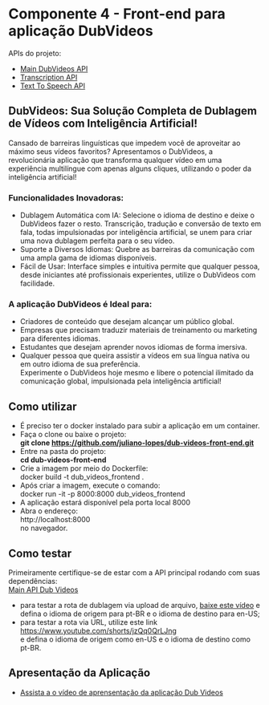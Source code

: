 # Componente 4 - Front-end para aplicação DubVideos
APIs do projeto:
* [Main DubVideos API](https://github.com/juliano-lopes/main-dub-videos-api)
* [Transcription API](https://github.com/juliano-lopes/transcription-api)
* [Text To Speech API](https://github.com/juliano-lopes/text-to-speech-api)

## DubVideos: Sua Solução Completa de Dublagem de Vídeos com Inteligência Artificial!  
Cansado de barreiras linguísticas que impedem você de aproveitar ao máximo seus vídeos favoritos? Apresentamos o DubVideos, a revolucionária aplicação que transforma qualquer vídeo em uma experiência multilíngue com apenas alguns cliques, utilizando o poder da inteligência artificial!
### Funcionalidades Inovadoras:  
* Dublagem Automática com IA: Selecione o idioma de destino e deixe o DubVideos fazer o resto. Transcrição, tradução e conversão de texto em fala, todas impulsionadas por inteligência artificial, se unem para criar uma nova dublagem perfeita para o seu vídeo.  
* Suporte a Diversos Idiomas: Quebre as barreiras da comunicação com uma ampla gama de idiomas disponíveis.  
* Fácil de Usar: Interface simples e intuitiva permite que qualquer pessoa, desde iniciantes até profissionais experientes, utilize o DubVideos com facilidade.  
### A aplicação DubVideos é Ideal para:
* Criadores de conteúdo que desejam alcançar um público global.  
* Empresas que precisam traduzir materiais de treinamento ou marketing para diferentes idiomas.  
* Estudantes que desejam aprender novos idiomas de forma imersiva.  
* Qualquer pessoa que queira assistir a vídeos em sua língua nativa ou em outro idioma de sua preferência.  
Experimente o DubVideos hoje mesmo e libere o potencial ilimitado da comunicação global, impulsionada pela inteligência artificial!
## Como utilizar
* É preciso ter o docker instalado para subir a aplicação em um container.
* Faça o clone ou baixe o projeto:  
**git clone https://github.com/juliano-lopes/dub-videos-front-end.git**  
* Entre na pasta do projeto:  
**cd dub-videos-front-end**  
* Crie a imagem por meio do Dockerfile:  
docker build -t dub_videos_frontend .  
* Após criar a imagem, execute o comando:  
docker run -it -p 8000:8000 dub_videos_frontend  
* A aplicação estará disponível pela porta local 8000
* Abra o endereço:  
http://localhost:8000   
no navegador.  

 ## Como testar
 Primeiramente certifique-se de estar com a API principal rodando com suas dependências:  
 [Main API Dub Videos](https://github.com/juliano-lopes/main-dub-videos-api)
 * para testar a rota de dublagem via upload de arquivo, [baixe este vídeo](https://drive.google.com/file/d/10UoBIsbx1xSGiYY-CP180pMAxoflLJWI/view?usp=sharing) e defina o idioma de origem para pt-BR e o idioma de destino para en-US;
 * para testar a rota via URL, utilize este link 
https://www.youtube.com/shorts/jzQq0QrLJng  
e defina o idioma de origem como en-US e o idioma de destino como pt-BR.

## Apresentação da Aplicação
* [Assista a o vídeo de aprensentação da aplicação Dub Videos](https://youtu.be/ISk4ukqWnfg)